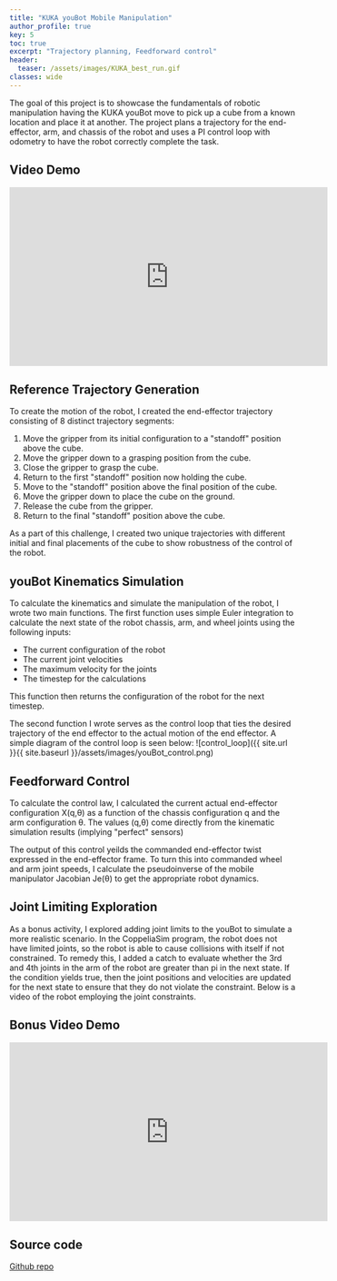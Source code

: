 ```yaml
---
title: "KUKA youBot Mobile Manipulation"
author_profile: true
key: 5
toc: true
excerpt: "Trajectory planning, Feedforward control"
header:
  teaser: /assets/images/KUKA_best_run.gif
classes: wide
---
```


The goal of this project is to showcase the fundamentals of robotic manipulation having the KUKA youBot move to pick up a cube from a known location and place it at another. The project plans a trajectory for the end-effector, arm, and chassis of the robot and uses a PI control loop with odometry to have the robot correctly complete the task. 

## Video Demo
<iframe 
width="560" 
height="315" 
src="https://www.youtube.com/embed/LJ4xiuIVoO8?si=NtbWAQEJ0LZpNfXN" 
title="YouTube video player" 
frameborder="0" 
allow="accelerometer; autoplay; clipboard-write; encrypted-media; gyroscope; picture-in-picture; web-share" 
allowfullscreen></iframe>

## Reference Trajectory Generation
To create the motion of the robot, I created the end-effector trajectory consisting of 8 distinct trajectory segments:
  1. Move the gripper from its initial configuration to a "standoff" position above the cube.
  2. Move the gripper down to a grasping position from the cube.
  3. Close the gripper to grasp the cube.
  4. Return to the first "standoff" position now holding the cube.
  5. Move to the "standoff" position above the final position of the cube.
  6. Move the gripper down to place the cube on the ground.
  7. Release the cube from the gripper.
  8. Return to the final "standoff" position above the cube.

As a part of this challenge, I created two unique trajectories with different initial and final placements of the cube to show robustness of the control of the robot.

## youBot Kinematics Simulation
To calculate the kinematics and simulate the manipulation of the robot, I wrote two main functions. The first function uses simple Euler integration to calculate the next state of the robot chassis, arm, and wheel joints using the following inputs:
- The current configuration of the robot
- The current joint velocities
- The maximum velocity for the joints
- The timestep for the calculations

 This function then returns the configuration of the robot for the next timestep.

The second function I wrote serves as the control loop that ties the desired trajectory of the end effector to the actual motion of the end effector. A simple diagram of the control loop is seen below:
![control_loop]({{ site.url }}{{ site.baseurl }}/assets/images/youBot_control.png)

## Feedforward Control
To calculate the control law, I calculated the current actual end-effector configuration X(q,θ) as a function of the chassis configuration q and the arm configuration θ. The values (q,θ) come directly from the kinematic simulation results (implying "perfect" sensors)

The output of this control yeilds the commanded end-effector twist expressed in the end-effector frame. To turn this into commanded wheel and arm joint speeds, I calculate the pseudoinverse of the mobile manipulator Jacobian Je(θ) to get the appropriate robot dynamics.

## Joint Limiting Exploration
As a bonus activity, I explored adding joint limits to the youBot to simulate a more realistic scenario. In the CoppeliaSim program, the robot does not have limited joints, so the robot is able to cause collisions with itself if not constrained. To remedy this, I added a catch to evaluate whether the 3rd and 4th joints in the arm of the robot are greater than pi in the next state. If the condition yields true, then the joint positions and velocities are updated for the next state to ensure that they do not violate the constraint. Below is a video of the robot employing the joint constraints.

## Bonus Video Demo
<iframe width="560" height="315" src="https://www.youtube.com/embed/VQ7Lpov6QGI?si=AbYCmGih9wy6BYSO" title="YouTube video player" frameborder="0" allow="accelerometer; autoplay; clipboard-write; encrypted-media; gyroscope; picture-in-picture; web-share" allowfullscreen></iframe>

## Source code
[Github repo](https://github.com/Schelbert197/modern_robotics_projects/tree/main/modern_robotics_projects/Schelbert_Srikanth_capstone_project)